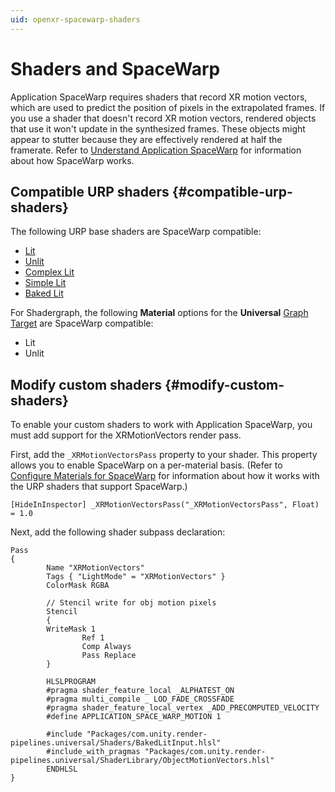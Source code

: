 ```yaml
---
uid: openxr-spacewarp-shaders
---
```


# Shaders and SpaceWarp

Application SpaceWarp requires shaders that record XR motion vectors, which are used to predict the position of pixels in the extrapolated frames. If you use a shader that doesn't record XR motion vectors, rendered objects that use it won't update in the synthesized frames. These objects might appear to stutter because they are effectively rendered at half the framerate. Refer to [Understand Application SpaceWarp](xref:openxr-spacewarp-overview) for information about how SpaceWarp works.

## Compatible URP shaders {#compatible-urp-shaders}

The following URP base shaders are SpaceWarp compatible:

* [Lit](xref:urp-lit-shader)
* [Unlit](xref:urp-unlit-shader)
* [Complex Lit](xref:urp-shader-complex-lit)
* [Simple Lit](xref:urp-simple-lit-shader)
* [Baked Lit](xref:urp-baked-lit-shader)

For Shadergraph, the following **Material** options for the **Universal** [Graph Target](https://docs.unity3d.com/Packages/com.unity.shadergraph@17.0/manual/Graph-Target.html) are SpaceWarp compatible:

* Lit
* Unlit

## Modify custom shaders {#modify-custom-shaders}

To enable your custom shaders to work with Application SpaceWarp, you must add support for the XRMotionVectors render pass.

First, add the `_XRMotionVectorsPass` property to your shader. This property allows you to enable SpaceWarp on a per-material basis. (Refer to [Configure Materials for SpaceWarp](xref:openxr-spacewarp-materials) for information about how it works with the URP shaders that support SpaceWarp.)

``` lang-hlsl
[HideInInspector] _XRMotionVectorsPass("_XRMotionVectorsPass", Float) = 1.0
```

Next, add the following shader subpass declaration:

``` lang-hlsl
Pass
{
        Name "XRMotionVectors"
        Tags { "LightMode" = "XRMotionVectors" }
        ColorMask RGBA

        // Stencil write for obj motion pixels
        Stencil
        {
        WriteMask 1
                Ref 1
                Comp Always
                Pass Replace
        }

        HLSLPROGRAM
        #pragma shader_feature_local _ALPHATEST_ON
        #pragma multi_compile _ LOD_FADE_CROSSFADE
        #pragma shader_feature_local_vertex _ADD_PRECOMPUTED_VELOCITY
        #define APPLICATION_SPACE_WARP_MOTION 1

        #include "Packages/com.unity.render-pipelines.universal/Shaders/BakedLitInput.hlsl"
        #include_with_pragmas "Packages/com.unity.render-pipelines.universal/ShaderLibrary/ObjectMotionVectors.hlsl"
        ENDHLSL
}
```
